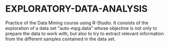 # EXPLORATORY-DATA-ANALYSIS
Practice of the Data Mining course using R-Studio. It consists of the exploration of a data set "auto-mpg.data" whose objective is not only to prepare the data to work with, but also to try to extract relevant information from the different samples contained in the data set. 
